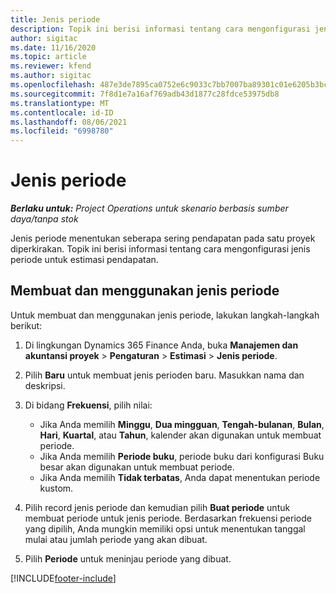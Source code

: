 ```yaml
---
title: Jenis periode
description: Topik ini berisi informasi tentang cara mengonfigurasi jenis periode untuk estimasi pendapatan.
author: sigitac
ms.date: 11/16/2020
ms.topic: article
ms.reviewer: kfend
ms.author: sigitac
ms.openlocfilehash: 487e3de7895ca0752e6c9033c7bb7007ba89301c01e6205b3bc8a7d750724bc9
ms.sourcegitcommit: 7f8d1e7a16af769adb43d1877c28fdce53975db8
ms.translationtype: MT
ms.contentlocale: id-ID
ms.lasthandoff: 08/06/2021
ms.locfileid: "6998780"
---
```

# <a name="period-types"></a>Jenis periode

_**Berlaku untuk:** Project Operations untuk skenario berbasis sumber daya/tanpa stok_

Jenis periode menentukan seberapa sering pendapatan pada satu proyek diperkirakan. Topik ini berisi informasi tentang cara mengonfigurasi jenis periode untuk estimasi pendapatan. 

## <a name="create-and-work-with-period-types"></a>Membuat dan menggunakan jenis periode
Untuk membuat dan menggunakan jenis periode, lakukan langkah-langkah berikut:

1. Di lingkungan Dynamics 365 Finance Anda, buka **Manajemen dan akuntansi proyek** > **Pengaturan** > **Estimasi** > **Jenis periode**.
2. Pilih **Baru** untuk membuat jenis perioden baru. Masukkan nama dan deskripsi.
3. Di bidang **Frekuensi**, pilih nilai:

    - Jika Anda memilih **Minggu**, **Dua mingguan**, **Tengah-bulanan**, **Bulan**, **Hari**, **Kuartal**, atau **Tahun**, kalender akan digunakan untuk membuat periode. 
    - Jika Anda memilih **Periode buku**, periode buku dari konfigurasi Buku besar akan digunakan untuk membuat periode.
    - Jika Anda memilih **Tidak terbatas**, Anda dapat menentukan periode kustom.
4. Pilih record jenis periode dan kemudian pilih **Buat periode** untuk membuat periode untuk jenis periode. Berdasarkan frekuensi periode yang dipilih, Anda mungkin memiliki opsi untuk menentukan tanggal mulai atau jumlah periode yang akan dibuat.
5. Pilih **Periode** untuk meninjau periode yang dibuat.



[!INCLUDE[footer-include](../includes/footer-banner.md)]